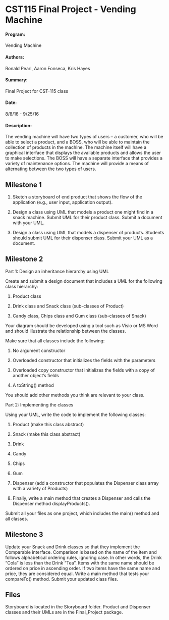 # CST115 Final Project - Vending Machine

#### Program:
Vending Machine
#### Authors:
Ronald Pearl, Aaron Fonseca, Kris Hayes
#### Summary:
Final Project for CST-115 class
#### Date:
8/8/16 - 9/25/16
#### Description:
The vending machine will have two types of users – a customer, who will be able to select a product, and a BOSS, who will be able to maintain the collection of products in the machine.  The machine itself will have a graphical interface that displays the available products and allows the user to make selections.  The BOSS will have a separate interface that provides a variety of maintenance options.  The machine will provide a means of alternating between the two types of users.

## Milestone 1

1. Sketch a storyboard of end product that shows the flow of the application (e.g., user input, application output).

2. Design a class using UML that models a product one might find in a snack machine. Submit UML for their product class. Submit a document with your UML.

3. Design a class using UML that models a dispenser of products. Students should submit UML for their dispenser class. Submit your UML as a document. 

## Milestone 2

Part 1:  Design an inheritance hierarchy using UML

Create and submit a design document that includes a UML for the following class hierarchy:

1. Product class

2. Drink class and Snack class (sub-classes of Product)

3. Candy class, Chips class and Gum class (sub-classes of Snack)

Your diagram should be developed using a tool such as Visio or MS Word and should illustrate the relationship between the classes.  

Make sure that all classes include the following:
1. No argument constructor

2. Overloaded constructor that initializes the fields with the parameters

3. Overloaded copy constructor that initializes the fields with a copy of another object’s fields

4. A toString() method

You should add other methods you think are relevant to your class.

Part 2:  Implementing the classes

Using your UML, write the code to implement the following classes:

1. Product (make this class abstract)

2. Snack (make this class abstract)

3. Drink

4. Candy

5. Chips

6. Gum

7. Dispenser (add a constructor that populates the Dispenser class array with a variety of Products)

8. Finally, write a main method that creates a Dispenser and calls the Dispenser method displayProducts().

Submit all your files as one project, which includes the main() method and all classes.

## Milestone 3

Update your Snack and Drink classes so that they implement the Comparable interface.  Comparison is based on the name of the item and follows alphabetical ordering rules, ignoring case. In other words, the Drink “Cola” is less than the Drink “Tea”. Items with the same name should be ordered on price in ascending order. If two items have the same name and price, they are considered equal. Write a main method that tests your compareTo() method. Submit your updated class files.


## Files

Storyboard is located in the Storyboard folder.
Product and Dispenser classes and their UMLs are in the Final_Project package.
